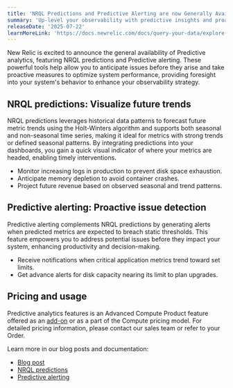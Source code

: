 ```yaml
---
title: 'NRQL Predictions and Predictive Alerting are now Generally Available'
summary: 'Up-level your observability with predictive insights and proactive alerting'
releaseDate: '2025-07-22'
learnMoreLink: 'https://docs.newrelic.com/docs/query-your-data/explore-query-data/use-charts/nrql-predictions/'
---
```


New Relic is excited to announce the general availability of Predictive analytics, featuring NRQL predictions and Predictive alerting. These powerful tools  help allow you to anticipate issues before they arise and take proactive measures to  optimize system performance, providing foresight into your system's behavior to enhance your observability strategy.

## NRQL predictions: Visualize future trends
NRQL predictions leverages historical data patterns to forecast future metric trends using the Holt-Winters algorithm and supports both seasonal and non-seasonal time series, making it ideal for metrics with strong trends or defined seasonal patterns. By integrating predictions into your dashboards, you gain a quick visual indicator of where your metrics are headed, enabling timely interventions.

* Monitor increasing logs in production to prevent disk space exhaustion.
* Anticipate memory depletion to avoid container crashes.
* Project future revenue based on observed seasonal and trend patterns.

## Predictive alerting: Proactive issue detection
Predictive alerting complements NRQL predictions by generating alerts when predicted metrics are expected to breach static thresholds. This feature empowers you to address potential issues before they impact your system, enhancing productivity and decision-making.

* Receive notifications when critical application metrics trend toward set limits.
* Get advance alerts for disk capacity nearing its limit to plan upgrades.

## Pricing and usage
Predictive analytics features is an Advanced Compute Product feature offered as an [add-on](https://docs.newrelic.com/docs/accounts/accounts-billing/new-relic-one-pricing-billing/add-on-billing/) or as a part of the Compute pricing model. For detailed pricing information, please contact our sales team or refer to your Order.

Learn more in our blog posts and documentation:
- [Blog post](https://newrelic.com/blog/how-to-relic/agentic-ga)
- [NRQL predictions](https://docs.newrelic.com/docs/query-your-data/explore-query-data/use-charts/nrql-predictions/)
- [Predictive alerting](https://docs.newrelic.com/docs/alerts/create-alert/set-thresholds/predictive-alerts/)
